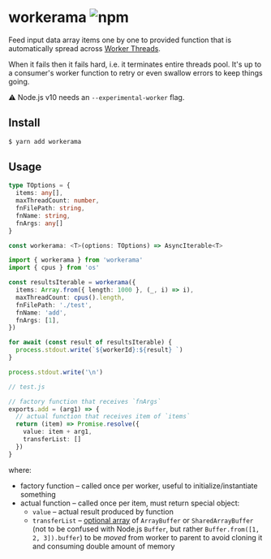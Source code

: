 # workerama ![npm](https://flat.badgen.net/npm/v/workerama)

Feed input data array items one by one to provided function that is automatically spread across [Worker Threads](https://nodejs.org/api/worker_threads.html).

When it fails then it fails hard, i.e. it terminates entire threads pool. It's up to a consumer's worker function to retry or even swallow errors to keep things going.

:warning: Node.js v10 needs an `--experimental-worker` flag.

## Install

```sh
$ yarn add workerama
```

## Usage

```ts
type TOptions = {
  items: any[],
  maxThreadCount: number,
  fnFilePath: string,
  fnName: string,
  fnArgs: any[]
}

const workerama: <T>(options: TOptions) => AsyncIterable<T>
```

```ts
import { workerama } from 'workerama'
import { cpus } from 'os'

const resultsIterable = workerama({
  items: Array.from({ length: 1000 }, (_, i) => i),
  maxThreadCount: cpus().length,
  fnFilePath: './test',
  fnName: 'add',
  fnArgs: [1],
})

for await (const result of resultsIterable) {
  process.stdout.write(`${workerId}:${result} `)
}

process.stdout.write('\n')
```

```ts
// test.js

// factory function that receives `fnArgs`
exports.add = (arg1) => {
  // actual function that receives item of `items`
  return (item) => Promise.resolve({
    value: item + arg1,
    transferList: []
  })
}
```

where:

* factory function – called once per worker, useful to initialize/instantiate something
* actual function – called once per item, must return special object:
  * `value` – actual result produced by function
  * `transferList` – [optional array](https://nodejs.org/dist/latest-v12.x/docs/api/worker_threads.html#worker_threads_port_postmessage_value_transferlist) of `ArrayBuffer` or `SharedArrayBuffer` (not to be confused with Node.js `Buffer`, but rather `Buffer.from([1, 2, 3]).buffer`) to be _moved_ from worker to parent to avoid cloning it and consuming double amount of memory
